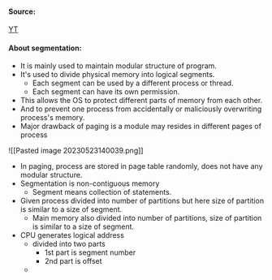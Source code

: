 #### Source:
[YT](https://www.youtube.com/watch?v=H7cJsF79iew&list=PLXj4XH7LcRfDrdQuJTHIPmKMpa7eYVaPm&index=55)


#### About segmentation:

* It is mainly used to maintain modular structure of program.
* It's used to divide physical memory into logical segments.
	* Each segment can be used by a different process or thread.
	* Each segment can have its own permission.
* This allows the OS to protect different parts of memory from each other.
* And to prevent one process from accidentally or maliciously overwriting process's memory.
* Major drawback of paging is a module may resides in different pages of process

 ![[Pasted image 20230523140039.png]]

* In paging, process are stored in page table randomly, does not have any modular structure.
* Segmentation is non-contiguous memory
	* Segment means collection of statements.
* Given process divided into number of partitions but here size of partition is similar to a size of segment.
	* Main memory also divided into number of partitions, size of partition is similar to a size of segment.
* CPU generates logical address
	* divided into two parts
		* 1st part is segment number
		* 2nd part is offset
	* 